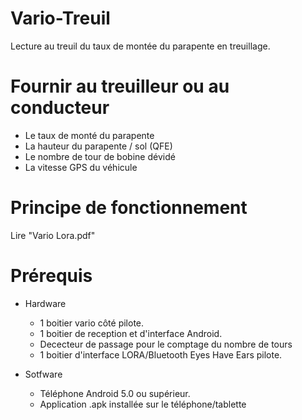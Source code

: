 # Vario-Treuil
Lecture au treuil du taux de montée du parapente en treuillage.

Fournir au treuilleur ou au conducteur
=====================================
- Le taux de monté du parapente
- La hauteur du parapente / sol (QFE)
- Le nombre de tour de bobine dévidé
- La vitesse GPS du véhicule


Principe de fonctionnement
==========================
Lire "Vario Lora.pdf"

Prérequis
=========
  - Hardware
    - 1 boitier vario côté pilote.
    - 1 boitier de reception et d'interface Android.
    - Dececteur de passage pour le comptage du nombre de tours
    - 1 boitier d'interface LORA/Bluetooth Eyes Have Ears pilote.

  - Sotfware
    - Téléphone Android 5.0 ou supérieur.
    - Application .apk installée sur le téléphone/tablette 
